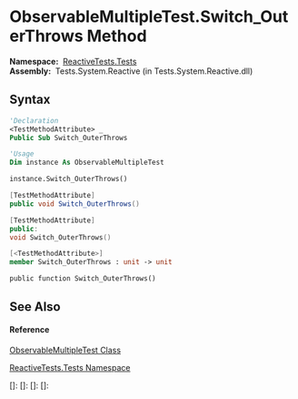 # ObservableMultipleTest.Switch\_OuterThrows Method

**Namespace:**  [ReactiveTests.Tests](ReactiveTests.Tests\ReactiveTests.Tests.md)  
**Assembly:**  Tests.System.Reactive (in Tests.System.Reactive.dll)

## Syntax

```vb
'Declaration
<TestMethodAttribute> _
Public Sub Switch_OuterThrows
```

```vb
'Usage
Dim instance As ObservableMultipleTest

instance.Switch_OuterThrows()
```

```csharp
[TestMethodAttribute]
public void Switch_OuterThrows()
```

```c++
[TestMethodAttribute]
public:
void Switch_OuterThrows()
```

```fsharp
[<TestMethodAttribute>]
member Switch_OuterThrows : unit -> unit 
```

```jscript
public function Switch_OuterThrows()
```

## See Also

#### Reference

[ObservableMultipleTest Class](ObservableMultipleTest\ObservableMultipleTest.md)

[ReactiveTests.Tests Namespace](ReactiveTests.Tests\ReactiveTests.Tests.md)

[]: 
[]: 
[]: 
[]: 